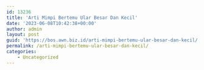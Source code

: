 ```yaml
---
id: 13236
title: 'Arti Mimpi Bertemu Ular Besar Dan Kecil'
date: '2023-06-08T10:42:38+00:00'
author: admin
layout: post
guid: 'https://bos.awn.biz.id/arti-mimpi-bertemu-ular-besar-dan-kecil/'
permalink: /arti-mimpi-bertemu-ular-besar-dan-kecil/
categories:
    - Uncategorized
---
```


